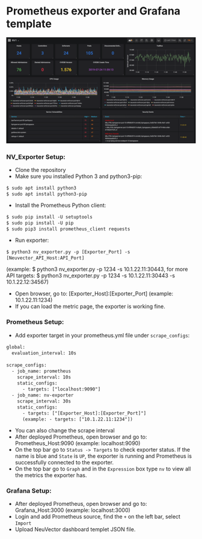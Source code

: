 # Prometheus exporter and Grafana template

![](nv_grafana.png)

### NV_Exporter Setup:

- Clone the repository
- Make sure you installed Python 3 and python3-pip:
```
$ sudo apt install python3
$ sudo apt install python3-pip
```
- Install the Prometheus Python client:
```
$ sudo pip install -U setuptools
$ sudo pip install -U pip
$ sudo pip3 install prometheus_client requests
```
- Run exporter:
```
$ python3 nv_exporter.py -p [Exporter_Port] -s [Neuvector_API_Host:API_Port]
```
(example: $ python3 nv_exporter.py -p 1234 -s 10.1.22.11:30443, for more API targets: $ python3 nv_exporter.py -p 1234 -s 10.1.22.11:30443 -s 10.1.22.12:34567)

- Open browser, go to: [Exporter_Host]:[Exporter_Port] (example: 10.1.22.11:1234)
- If you can load the metric page, the exporter is working fine.

### Prometheus Setup:

- Add exporter target in your prometheus.yml file under `scrape_configs`:
```
global:
  evaluation_interval: 10s

scrape_configs:
  - job_name: prometheus
    scrape_interval: 10s
    static_configs:
      - targets: ["localhost:9090"]
  - job_name: nv-exporter
    scrape_interval: 30s
    static_configs:
      - targets: ["[Exporter_Host]:[Exporter_Port]"]
      (example: - targets: ["10.1.22.11:1234"])
```

- You can also change the scrape interval
- After deployed Prometheus, open browser and go to: Prometheus_Host:9090 (example: localhost:9090)
- On the top bar go to `Status -> Targets` to check exporter status. If the name is blue and `State` is `UP`, the exporter is running and Prometheus is successfully connected to the exporter.
- On the top bar go to `Graph` and in the `Expression` box type `nv` to view all the metrics the exporter has.

### Grafana Setup:
- After deployed Prometheus, open browser and go to: Grafana_Host:3000 (example: localhost:3000)
- Login and add Prometheus source, find the `+` on the left bar, select `Import`
- Upload NeuVector dashboard templet JSON file.
